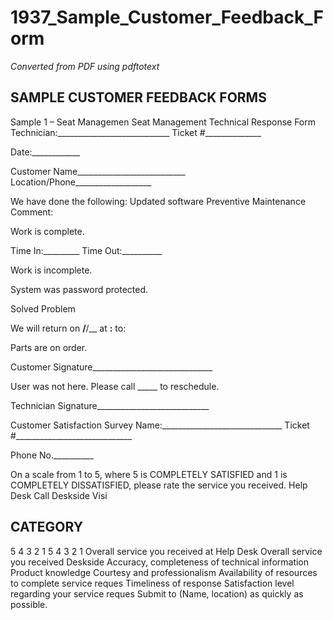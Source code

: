 # 1937_Sample_Customer_Feedback_Form

_Converted from PDF using pdftotext_

## SAMPLE CUSTOMER FEEDBACK FORMS
Sample 1 – Seat Managemen
Seat Management Technical Response Form
Technician:____________________________
Ticket #______________

Date:____________

Customer Name___________________________ Location/Phone___________________

We have done the following:
Updated software
Preventive Maintenance
Comment:

Work is complete.

Time In:_________ Time Out:__________

Work is incomplete.

System was password protected.

Solved Problem

We will return on __/__/__ at __:__ to:

Parts are on order.

Customer Signature______________________________

User was not here. Please call _____ to
reschedule.

Technician Signature____________________________

Customer Satisfaction Survey
Name:______________________________
Ticket #_____________________________

Phone No.__________

On a scale from 1 to 5, where 5 is COMPLETELY SATISFIED and 1 is COMPLETELY
DISSATISFIED, please rate the service you received.
Help Desk Call
Deskside Visi
## CATEGORY
5 4 3 2 1 5 4 3 2 1
Overall service you received at Help Desk
Overall service you received Deskside
Accuracy, completeness of technical information
Product knowledge
Courtesy and professionalism
Availability of resources to complete service reques
Timeliness of response
Satisfaction level regarding your service reques
Submit to (Name, location) as quickly as possible.

